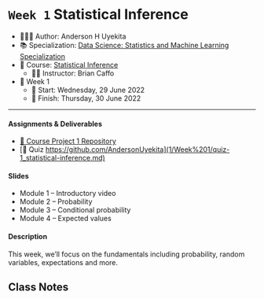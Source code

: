 `Week 1` Statistical Inference
================

-   👨🏻‍💻 Author: Anderson H Uyekita
-   📚 Specialization: <a
    href="https://www.coursera.org/specializations/data-science-statistics-machine-learning"
    target="_blank" rel="noopener">Data Science: Statistics and Machine
    Learning Specialization</a>
-   📖 Course:
    <a href="https://www.coursera.org/learn/statistical-inference"
    target="_blank" rel="noopener">Statistical Inference</a>
    -   🧑‍🏫 Instructor: Brian Caffo
-   📆 Week 1
    -   🚦 Start: Wednesday, 29 June 2022
    -   🏁 Finish: Thursday, 30 June 2022

------------------------------------------------------------------------

#### Assignments & Deliverables

-   [🚀 Course Project 1
    Repository](https://github.com/AndersonUyekita/statistical-inference_course-project-1)
-   [📝 Quiz
    https://github.com/AndersonUyekita](1/Week%201/quiz-1_statistical-inference.md)

#### Slides

-   Module 1 – Introductory video
-   Module 2 – Probability
-   Module 3 – Conditional probability
-   Module 4 – Expected values

#### Description

This week, we’ll focus on the fundamentals including probability, random
variables, expectations and more.

## Class Notes
